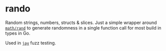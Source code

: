 # rando

Random strings, numbers, structs & slices. Just a simple wrapper around [`math/rand`]() to generate randomness in a
single function call for most build in types in Go.

Used in [`jay`](https://github.com/speedyhoon/jay) fuzz testing.